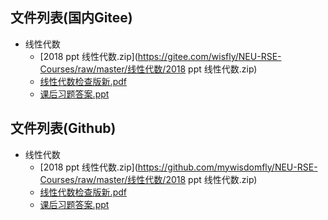 

## 文件列表(国内Gitee)

- 线性代数
    - [2018 ppt 线性代数.zip](https://gitee.com/wisfly/NEU-RSE-Courses/raw/master/线性代数/2018 ppt 线性代数.zip)
    - [线性代数检查版新.pdf](https://gitee.com/wisfly/NEU-RSE-Courses/raw/master/线性代数/线性代数检查版新.pdf)
    - [课后习题答案.ppt](https://gitee.com/wisfly/NEU-RSE-Courses/raw/master/线性代数/课后习题答案.ppt)


## 文件列表(Github)

- 线性代数
    - [2018 ppt 线性代数.zip](https://github.com/mywisdomfly/NEU-RSE-Courses/raw/master/线性代数/2018 ppt 线性代数.zip)
    - [线性代数检查版新.pdf](https://github.com/mywisdomfly/NEU-RSE-Courses/raw/master/线性代数/线性代数检查版新.pdf)
    - [课后习题答案.ppt](https://github.com/mywisdomfly/NEU-RSE-Courses/raw/master/线性代数/课后习题答案.ppt)
